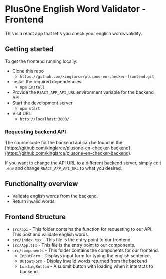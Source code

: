 # PlusOne English Word Validator - Frontend

This is a react app that let's you check your english words validity.

## Getting started

To get the frontend running locally:

- Clone this repo
  - `https://github.com/kinglarce/plusone-en-checker-frontend.git`
- Install the required dependencies
  - `npm install`
- Provide the `REACT_APP_API_URL` environment variable for the backend API.
- Start the development server
  - `npm start`
- Visit URL
  - `http://localhost:3000/`

### Requesting backend API

The source code for the backend api can be found in the [https://github.com/kinglarce/plusone-en-checker-backend](https://github.com/kinglarce/plusone-en-checker-backend).

If you want to change the API URL to a different backend server, simply edit `.env` and change `REACT_APP_API_URL` to what you desired.

## Functionality overview

- Validate english words from the backend.
- Return invalid words

## Frontend Structure

- `src/api` - This folder contains the function for requesting to our API. This post and validate english words.
- `src/index.tsx` - This file is the entry point to our frontend.
- `src/App.tsx` - This file is the entry point to our components.
- `src/components` - This folder contains the components for our frontend.
  - `InputForm` - Displays input form for typing the english sentence.
  - `OutputForm` - Display invalid words returned from the backend
  - `LoadingButton` - A submit button with loading when it interacts to backend.

<br />